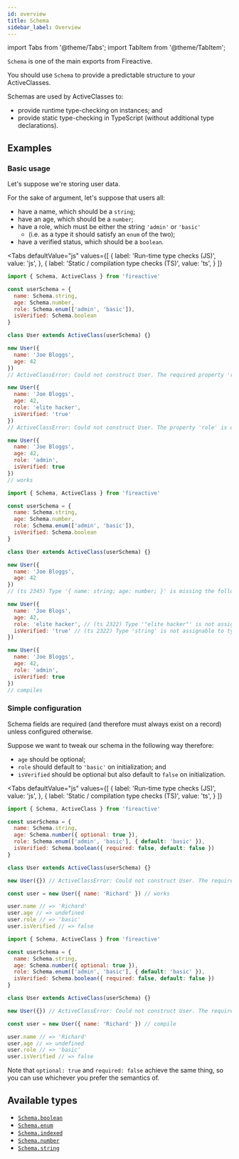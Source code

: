 ```yaml
---
id: overview
title: Schema
sidebar_label: Overview
---
```


import Tabs from '@theme/Tabs';
import TabItem from '@theme/TabItem';

`Schema` is one of the main exports from Fireactive.

You should use `Schema` to provide a predictable structure to your ActiveClasses.

Schemas are used by ActiveClasses to:
- provide runtime type-checking on instances; and
- provide static type-checking in TypeScript (without additional type declarations).

## Examples

### Basic usage
Let's suppose we're storing user data.

For the sake of argument, let's suppose that users all:
- have a name, which should be a `string`;
- have an age, which should be a `number`;
- have a role, which must be either the string `'admin'` or `'basic'`
  - (i.e. as a type it should satisfy an `enum` of the two);
- have a verified status, which should be a `boolean`.

<Tabs
  defaultValue="js"
  values={[
    { label: 'Run-time type checks (JS)', value: 'js', },
    { label: 'Static / compilation type checks (TS)', value: 'ts', }
  ]}
>
<TabItem value='js'>

```js
import { Schema, ActiveClass } from 'fireactive'

const userSchema = {
  name: Schema.string,
  age: Schema.number,
  role: Schema.enum(['admin', 'basic']),
  isVerified: Schema.boolean
}

class User extends ActiveClass(userSchema) {}

new User({
  name: 'Joe Bloggs',
  age: 42
})
// ActiveClassError: Could not construct User. The required property 'role' is missing

new User({
  name: 'Joe Bloggs',
  age: 42,
  role: 'elite hacker',
  isVerified: 'true'
})
// ActiveClassError: Could not construct User. The property 'role' is of the wrong type

new User({
  name: 'Joe Bloggs',
  age: 42,
  role: 'admin',
  isVerified: true
})
// works
```

</TabItem>
<TabItem value='ts'>

```js
import { Schema, ActiveClass } from 'fireactive'

const userSchema = {
  name: Schema.string,
  age: Schema.number,
  role: Schema.enum(['admin', 'basic']),
  isVerified: Schema.boolean
}

class User extends ActiveClass(userSchema) {}

new User({
  name: 'Joe Bloggs',
  age: 42
})
// (ts 2345) Type '{ name: string; age: number; }' is missing the following properties from type ...: role, isVerified

new User({
  name: 'Joe Blogs',
  age: 42,
  role: 'elite hacker', // (ts 2322) Type '"elite hacker"' is not assignable to type '"admin" | "basic"'
  isVerified: 'true' // (ts 2322) Type 'string' is not assignable to type 'boolean'
})

new User({
  name: 'Joe Bloggs',
  age: 42,
  role: 'admin',
  isVerified: true
})
// compiles
```

</TabItem>
</Tabs>

### Simple configuration
Schema fields are required (and therefore must always exist on a record) unless configured otherwise.

Suppose we want to tweak our schema in the following way therefore:

- `age` should be optional;
- `role` should default to `'basic'` on initialization; and
- `isVerified` should be optional but also default to `false` on initialization.

<Tabs
  defaultValue="js"
  values={[
    { label: 'Run-time type checks (JS)', value: 'js', },
    { label: 'Static / compilation type checks (TS)', value: 'ts', }
  ]}
>
<TabItem value='js'>

```js
import { Schema, ActiveClass } from 'fireactive'

const userSchema = {
  name: Schema.string,
  age: Schema.number({ optional: true }),
  role: Schema.enum(['admin', 'basic'], { default: 'basic' }),
  isVerified: Schema.boolean({ required: false, default: false })
}

class User extends ActiveClass(userSchema) {}

new User({}) // ActiveClassError: Could not construct User. The required property 'name' is missing

const user = new User({ name: 'Richard' }) // works

user.name // => 'Richard'
user.age // => undefined
user.role // => 'basic'
user.isVerified // => false
```

</TabItem>
<TabItem value='ts'>

```js
import { Schema, ActiveClass } from 'fireactive'

const userSchema = {
  name: Schema.string,
  age: Schema.number({ optional: true }),
  role: Schema.enum(['admin', 'basic'], { default: 'basic' }),
  isVerified: Schema.boolean({ required: false, default: false })
}

class User extends ActiveClass(userSchema) {}

new User({}) // ActiveClassError: Could not construct User. The required property 'name' is missing

const user = new User({ name: 'Richard' }) // compile

user.name // => 'Richard'
user.age // => undefined
user.role // => 'basic'
user.isVerified // => false
```

</TabItem>
</Tabs>

Note that `optional: true` and `required: false` achieve the same thing, so you can use whichever you prefer the semantics of.


## Available types
- [`Schema.boolean`](boolean.md)
- [`Schema.enum`](enum.md)
- [`Schema.indexed`](indexed.md)
- [`Schema.number`](number.md)
- [`Schema.string`](string.md)
